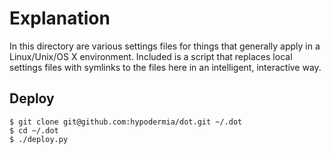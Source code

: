 # Explanation #

In this directory are various settings files for things that generally apply in
a Linux/Unix/OS X environment. Included is a script that replaces local settings
files with symlinks to the files here in an intelligent, interactive way.

## Deploy ##

	$ git clone git@github.com:hypodermia/dot.git ~/.dot
	$ cd ~/.dot
	$ ./deploy.py

